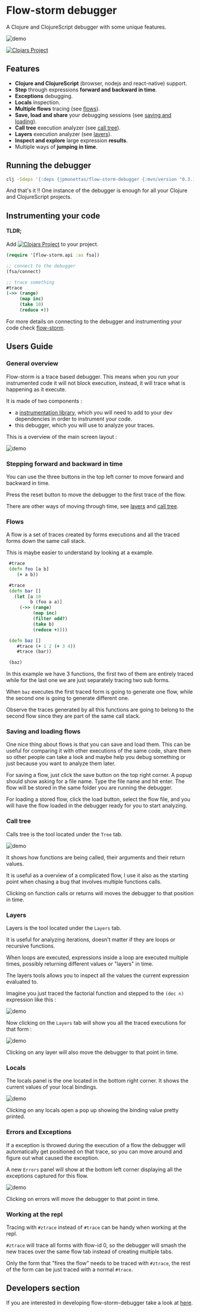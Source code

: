 # Flow-storm debugger

A Clojure and ClojureScript debugger with some unique features.

![demo](./docs/flow-storm-demo.gif)

[![Clojars Project](https://img.shields.io/clojars/v/jpmonettas/flow-storm-debugger.svg)](https://clojars.org/jpmonettas/flow-storm-debugger)

## Features

- **Clojure and ClojureScript** (browser, nodejs and react-native) support.
- **Step** through expressions **forward and backward in time**.
- **Exceptions** debugging.
- **Locals** inspection.
- **Multiple flows** tracing (see [flows](#flows)).
- **Save, load and share** your debugging sessions (see [saving and loading](#saving-and-loading)).
- **Call tree** execution analyzer (see [call tree](#call-tree)).
- **Layers** execution analyzer (see [layers](#layers)).
- **Inspect and explore** large expression **results**.
- Multiple ways of **jumping in time**.

## Running the debugger

```bash
clj -Sdeps '{:deps {jpmonettas/flow-storm-debugger {:mvn/version "0.3.1"}}}' -m flow-storm-debugger.server
```

And that's it !! One instance of the debugger is enough for all your Clojure and ClojureScript projects.

## Instrumenting your code

#### TLDR;

Add [![Clojars Project](https://img.shields.io/clojars/v/jpmonettas/flow-storm.svg)](https://clojars.org/jpmonettas/flow-storm) to your project.

```clojure
(require '[flow-storm.api :as fsa])

;; connect to the debugger
(fsa/connect)

;; trace something
#trace
(->> (range)
	 (map inc)
	 (take 10)
	 (reduce +))

```

For more details on connecting to the debugger and instrumenting your code check [flow-storm](https://github.com/jpmonettas/flow-storm).

## Users Guide

### General overview

Flow-storm is a trace based debugger. This means when you run your instrumented code it will not block execution,
instead, it will trace what is happening as it execute.

It is made of two components :

- a [instrumentation library](https://github.com/jpmonettas/flow-storm), which you will need to add to your dev dependencies
in order to instrument your code.
- this debugger, which you will use to analyze your traces.

This is a overview of the main screen layout :

![demo](./docs/overview.png)

### Stepping forward and backward in time

You can use the three buttons in the top left corner to move forward and backward in time.

Press the reset button to move the debugger to the first trace of the flow.

There are other ways of moving through time, see [layers](#layers) and [call tree](#call-tree).

### <a name="flows"></a> Flows

A flow is a set of traces created by forms executions and all
the traced forms down the same call stack.

This is maybe easier to understand by looking at a example.

```clojure
 #trace
 (defn foo [a b]
	(+ a b))

 #trace
 (defn bar []
   (let [a 10
		 b (foo a a)]
	 (->> (range)
		  (map inc)
		  (filter odd?)
		  (take b)
		  (reduce +))))

 (defn baz []
	#trace (+ 1 2 (+ 3 4))
	#trace (bar))

 (baz)
```

In this example we have 3 functions, the first two of them are entirely traced while for the last one we are just separately tracing two sub forms.

When `baz` executes the first traced form is going to generate one flow, while the second one is going to generate different one.

Observe the traces generated by all this functions are going to belong to the second flow since they are part of the same call stack.

### <a name="saving-and-loading"></a> Saving and loading flows

One nice thing about flows is that you can save and load them. This can be useful for comparing it with other executions of the same code,
share them so other people can take a look and maybe help you debug something or just because you want to analyze them later.

For saving a flow, just click the save button on the top right corner. A popup should show asking for a file name.
Type the file name and hit enter. The flow will be stored in the same folder you are running the debugger.

For loading a stored flow, click the load button, select the flow file, and you will
have the flow loaded in the debugger ready for you to start analyzing.

### <a name="call-tree"></a> Call tree

Calls tree is the tool located under the `Tree` tab. 

![demo](./docs/call_tree.png)

It shows how functions are being called, their arguments and their return values.

It is useful as a overview of a complicated flow, I use it also as the starting point when
chasing a bug that involves multiple functions calls.

Clicking on function calls or returns will moves the debugger to that position in time.

### <a name="layers"></a> Layers

Layers is the tool located under the `Layers` tab.

It is useful for analyzing iterations, doesn't matter if they are loops or recursive functions.

When loops are executed, expressions inside a loop are executed multiple times, possibly returning
different values or "layers" in time.

The layers tools allows you to inspect all the values the current expression evaluated to.

Imagine you just traced the factorial function and stepped to the `(dec n)` expression like this :

![demo](./docs/layers1.png)

Now clicking on the `Layers` tab will show you all the traced executions for that form :

![demo](./docs/layers2.png)

Clicking on any layer will also move the debugger to that point in time.

### Locals

The locals panel is the one located in the bottom right corner. It shows the current values
of your local bindings.

![demo](./docs/locals.png)

Clicking on any locals open a pop up showing the binding value pretty printed.

### Errors and Exceptions

If a exception is throwed during the execution of a flow the debugger will automatically 
get positioned on that trace, so you can move around and figure out what caused the exception.

A new `Errors` panel will show at the bottom left corner displaying all the exceptions captured for this flow.

![demo](./docs/errors.png)

Clicking on errors will move the debugger to that point in time.

### Working at the repl

Tracing with `#ztrace` instead of `#trace` can be handy when working at the repl.

`#ztrace` will trace all forms with flow-id 0, so the debugger will smash the new traces over the
same flow tab instead of creating multiple tabs.

Only the form that "fires the flow" needs to be traced with `#ztrace`, the rest of the form can be just
traced with a normal `#trace`.

## Developers section

If you are interested in developing flow-storm-debugger take a look at [here](./docs/devs.md).
